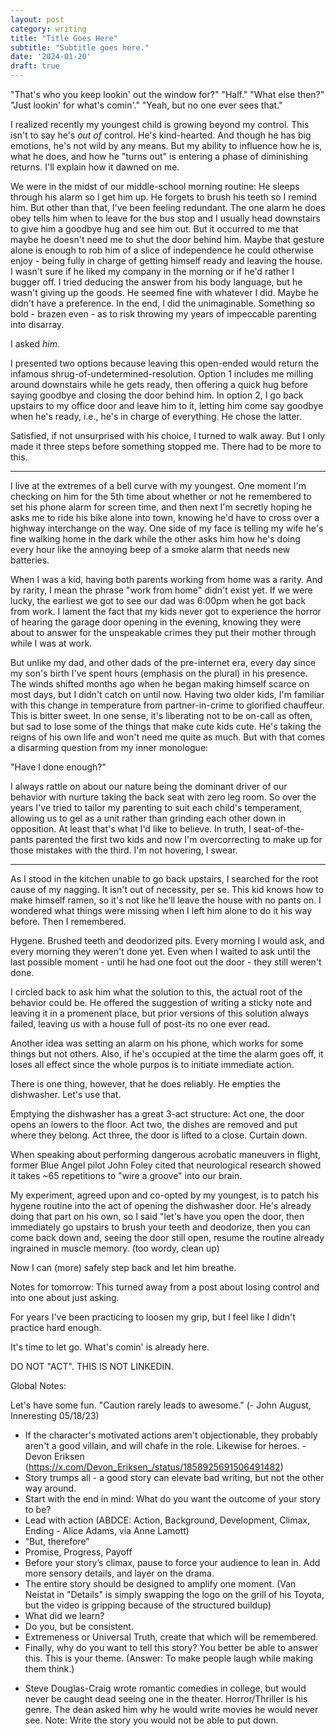```yaml
---
layout: post
category: writing
title: "Title Goes Here"
subtitle: "Subtitle goes here."
date: '2024-01-20'
draft: true
---
```


<!-- "Waiting on my wife." -->
"That's who you keep lookin' out the window for?"
"Half."
"What else then?"
"Just lookin' for what's comin'."
"Yeah, but no one ever sees that."

I realized recently my youngest child is growing beyond my control. This isn't to say he's _out of_ control. He's kind-hearted. And though he has big emotions, he's not wild by any means. But my ability to influence how he is, what he does, and how he "turns out" is entering a phase of diminishing returns. I'll explain how it dawned on me.

We were in the midst of our middle-school morning routine: He sleeps through his alarm so I get him up. He forgets to brush his teeth so I remind him. But other than that, I've been feeling redundant. The one alarm he does obey tells him when to leave for the bus stop and I usually head downstairs to give him a goodbye hug and see him out. But it occurred to me that maybe he doesn't need me to shut the door behind him. Maybe that gesture alone is enough to rob him of a slice of independence he could otherwise enjoy - being fully in charge of getting himself ready and leaving the house. I wasn't sure if he liked my company in the morning or if he'd rather I bugger off. I tried deducing the answer from his body language, but he wasn't giving up the goods. He seemed fine with whatever I did. Maybe he didn't have a preference. In the end, I did the unimaginable. Something so bold - brazen even - as to risk throwing my years of impeccable parenting into disarray.

I asked _him_.

I presented two options because leaving this open-ended would return the infamous shrug-of-undetermined-resolution. Option 1 includes me milling around downstairs while he gets ready, then offering a quick hug before saying goodbye and closing the door behind him. In option 2, I go back upstairs to my office door and leave him to it, letting him come say goodbye when he's ready, i.e., he's in charge of everything. He chose the latter.

Satisfied, if not unsurprised with his choice, I turned to walk away. But I only made it three steps before something stopped me. There had to be more to this.

------

I live at the extremes of a bell curve with my youngest. One moment I'm checking on him for the 5th time about whether or not he remembered to set his phone alarm for screen time, and then next I'm secretly hoping he asks me to ride his bike alone into town, knowing he'd have to cross over a highway interchange on the way. One side of my face is telling my wife he's fine walking home in the dark while the other asks him how he's doing every hour like the annoying beep of a smoke alarm that needs new batteries.

When I was a kid, having both parents working from home was a rarity. And by rarity, I mean the phrase "work from home" didn't exist yet. If we were lucky, the earliest we got to see our dad was 6:00pm when he got back from work. I lament the fact that my kids never got to experience the horror of hearing the garage door opening in the evening, knowing they were about to answer for the unspeakable crimes they put their mother through while I was at work. 

But unlike my dad, and other dads of the pre-internet era, every day since my son's birth I've spent hours (emphasis on the plural) in his presence. The winds shifted months ago when he began making himself scarce on most days, but I didn't catch on until now. Having two older kids, I'm familiar with this change in temperature from partner-in-crime to glorified chauffeur. This is bitter sweet. In one sense, it's liberating not to be on-call as often, but sad to lose some of the things that make cute kids cute. He's taking the reigns of his own life and won't need me quite as much. But with that comes a disarming question from my inner monologue:

"Have I done enough?"

I always rattle on about our nature being the dominant driver of our behavior with nurture taking the back seat with zero leg room. So over the years I've tried to tailor my parenting to suit each child's temperament, allowing us to gel as a unit rather than grinding each other down in opposition. At least that's what I'd like to believe. In truth, I seat-of-the-pants parented the first two kids and now I'm overcorrecting to make up for those mistakes with the third. I'm not hovering, I swear.

------

As I stood in the kitchen unable to go back upstairs, I searched for the root cause of my nagging. It isn't out of necessity, per se. This kid knows how to make himself ramen, so it's not like he'll leave the house with no pants on. I wondered what things were missing when I left him alone to do it his way before. Then I remembered.

Hygene. Brushed teeth and deodorized pits. Every morning I would ask, and every morning they weren't done yet. Even when I waited to ask until the last possible moment - until he had one foot out the door - they still weren't done. 

I circled back to ask him what the solution to this, the actual root of the behavior could be. He offered the suggestion of writing a sticky note and leaving it in a promenent place, but prior versions of this solution always failed, leaving us with a house full of post-its no one ever read.

Another idea was setting an alarm on his phone, which works for some things but not others. Also, if he's occupied at the time the alarm goes off, it loses all effect since the whole purpos is to initiate immediate action.

There is one thing, however, that he does reliably. He empties the dishwasher. Let's use that.

Emptying the dishwasher has a great 3-act structure: Act one, the door opens an lowers to the floor. Act two, the dishes are removed and put where they belong. Act three, the door is lifted to a close. Curtain down.

When speaking about performing dangerous acrobatic maneuvers in flight, former Blue Angel pilot John Foley cited that neurological research showed it takes ~65 repetitions to "wire a groove" into our brain. 

My experiment, agreed upon and co-opted by my youngest, is to patch his hygene routine into the act of opening the dishwasher door. He's already doing that part on his own, so I said "let's have you open the door, then immediately go upstairs to brush your teeth and deodorize, then you can come back down and, seeing the door still open, resume the routine already ingrained in muscle memory. (too wordy, clean up)

Now I can (more) safely step back and let him breathe.





Notes for tomorrow: This turned away from a post about losing control and into one about just asking. 

For years I've been practicing to loosen my grip, but I feel like I didn't practice hard enough.


<!-- Ending? -->
It's time to let go. What's comin' is already here.


DO NOT "ACT". THIS IS NOT LINKEDIN.

Global Notes:

Let's have some fun. "Caution rarely leads to awesome." (- John August, Inneresting 05/18/23)

- If the character's motivated actions aren't objectionable, they probably aren't a good villain, and will chafe in the role. Likewise for heroes. -Devon Eriksen (https://x.com/Devon_Eriksen_/status/1858925691506491482)
- Story trumps all - a good story can elevate bad writing, but not the other way around.
- Start with the end in mind: What do you want the outcome of your story to be?
- Lead with action (ABDCE: Action, Background, Development, Climax, Ending - Alice Adams, via Anne Lamott)
- “But, therefore”
- Promise, Progress, Payoff
- Before your story’s climax, pause to force your audience to lean in. Add more sensory details, and layer on the drama.
- The entire story should be designed to amplify one moment. (Van Neistat in "Details" is simply swapping the logo on the grill of his Toyota, but the video is gripping because of the structured buildup)
- What did we learn?
- Do you, but be consistent.
- Extremeness or Universal Truth, create that which will be remembered.
- Finally, why do you want to tell this story? You better be able to answer this. This is your theme. (Answer: To make people laugh while making them think.)

<!-- Candidate note -->
- Steve Douglas-Craig wrote romantic comedies in college, but would never be caught dead seeing one in the theater. Horror/Thriller is his genre. The dean asked him why he would write movies he would never see. Note: Write the story you would not be able to put down.